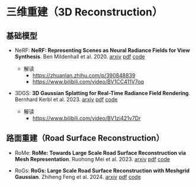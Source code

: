 # 三维重建（3D Reconstruction）


## 基础模型

- NeRF: **NeRF: Representing Scenes as Neural Radiance Fields for View Synthesis**. Ben Mildenhall et al. 2020. [arxiv](https://arxiv.org/abs/2003.08934) [pdf](pdfs/NeRF_Ben_Mildenhall_et_al_2003.08934.pdf) [code](https://github.com/yenchenlin/nerf-pytorch)
    - 解读
        - https://zhuanlan.zhihu.com/p/390848839
        - https://www.bilibili.com/video/BV1CC411V7oq

- 3DGS: **3D Gaussian Splatting for Real-Time Radiance Field Rendering**. Bernhard Kerbl et al. 2023. [arxiv](https://arxiv.org/abs/2308.04079) [pdf](pdfs/3DGS_Bernhard_Kerbl_et_al_2308.04079.pdf) [code](https://github.com/graphdeco-inria/gaussian-splatting)
    - 解读
        - https://www.bilibili.com/video/BV1zi421v7Dr


## 路面重建（Road Surface Reconstruction）

- RoMe: **RoMe: Towards Large Scale Road Surface Reconstruction via Mesh  Representation**. Ruohong Mei et al. 2023. [arxiv](https://arxiv.org/abs/2306.11368) [pdf](pdfs/RoMe_Ruohong_Mei_et_al_2306.11368.pdf) [code](https://github.com/DRosemei/RoMe)

- RoGs: **RoGs: Large Scale Road Surface Reconstruction with Meshgrid Gaussian**. Zhiheng Feng et al. 2024. [arxiv](https://arxiv.org/abs/2405.14342) [pdf](pdfs/RoGs_Zhiheng_Feng_et_al_2405.14342.pdf) [code](https://github.com/fzhiheng/RoGS)